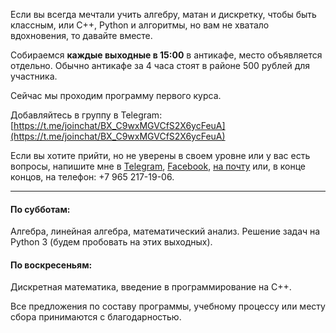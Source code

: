 ---
---

Если вы всегда мечтали учить алгебру, матан и дискретку, чтобы быть классным, или С++, Python и алгоритмы, но вам не хватало вдохновения, то давайте вместе.

Собираемся **каждые выходные в 15:00** в антикафе, место объявляется отдельно. Обычно антикафе за 4 часа стоят в районе 500 рублей для участника.

Сейчас мы проходим программу первого курса.

Добавляйтесь в группу в Telegram:
[https://t.me/joinchat/BX_C9wxMGVCfS2X6ycFeuA](https://t.me/joinchat/BX_C9wxMGVCfS2X6ycFeuA)

Если вы хотите прийти, но не уверены в своем уровне или у вас есть вопросы, напишите мне в [Telegram](https://t.me/llnkor), [Facebook](http://facebook.com/izomeraza), [на почту](mailto:myznikovam@gmail.com) или, в конце концов, на телефон: +7 965 217-19-06.

_____
#### По субботам:

Алгебра, линейная алгебра, математический анализ. Решение задач на Python 3 (будем пробовать на этих выходных).

#### По воскресеньям:

Дискретная математика, введение в программирование на С++.

Все предложения по составу программы, учебному процессу или месту сбора принимаются с благодарностью.
